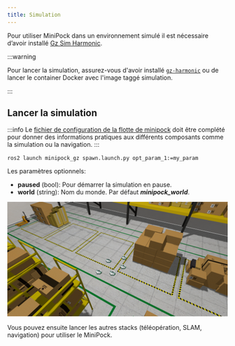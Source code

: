 ```yaml
---
title: Simulation
---
```


Pour utiliser MiniPock dans un environnement simulé il est nécessaire d’avoir installé [Gz Sim Harmonic](https://gazebosim.org/docs/harmonic/install).

:::warning

Pour lancer la simulation, assurez-vous d'avoir installé [`gz-harmonic`](https://gazebosim.org/docs/harmonic/install_ubuntu) ou de lancer le container Docker avec l'image taggé simulation.

:::

## Lancer la simulation

:::info
Le [fichier de configuration de la flotte de minipock](https://github.com/catie-aq/minipock/blob/d142d3694b96a446592f0b822c336ed1964f9d7f/minipock/minipocks.yaml) doit être complété pour donner des informations pratiques aux différents composants comme la simulation ou la navigation.
:::

```shell
ros2 launch minipock_gz spawn.launch.py opt_param_1:=my_param
```

Les paramètres optionnels:

- **paused** (bool): Pour démarrer la simulation en pause.
- **world** (string): Nom du monde. Par défaut ***minipock_world***.

![](../img/multi_robot/multi_minipock.png)

Vous pouvez ensuite lancer les autres stacks (téléopération, SLAM, navigation) pour utiliser le MiniPock.
